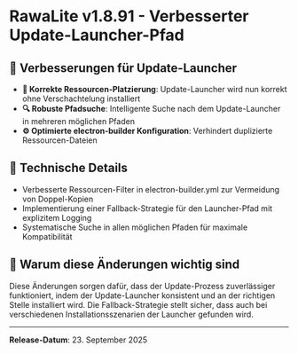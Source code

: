 # RawaLite v1.8.91 - Verbesserter Update-Launcher-Pfad

## 🔧 Verbesserungen für Update-Launcher

- **📂 Korrekte Ressourcen-Platzierung**: Update-Launcher wird nun korrekt ohne Verschachtelung installiert
- **🔍 Robuste Pfadsuche**: Intelligente Suche nach dem Update-Launcher in mehreren möglichen Pfaden
- **⚙️ Optimierte electron-builder Konfiguration**: Verhindert duplizierte Ressourcen-Dateien

## 🧰 Technische Details

- Verbesserte Ressourcen-Filter in electron-builder.yml zur Vermeidung von Doppel-Kopien
- Implementierung einer Fallback-Strategie für den Launcher-Pfad mit explizitem Logging
- Systematische Suche in allen möglichen Pfaden für maximale Kompatibilität

## 🔄 Warum diese Änderungen wichtig sind

Diese Änderungen sorgen dafür, dass der Update-Prozess zuverlässiger funktioniert, indem der Update-Launcher konsistent und an der richtigen Stelle installiert wird. Die Fallback-Strategie stellt sicher, dass auch bei verschiedenen Installationsszenarien der Launcher gefunden wird.

---

**Release-Datum**: 23. September 2025